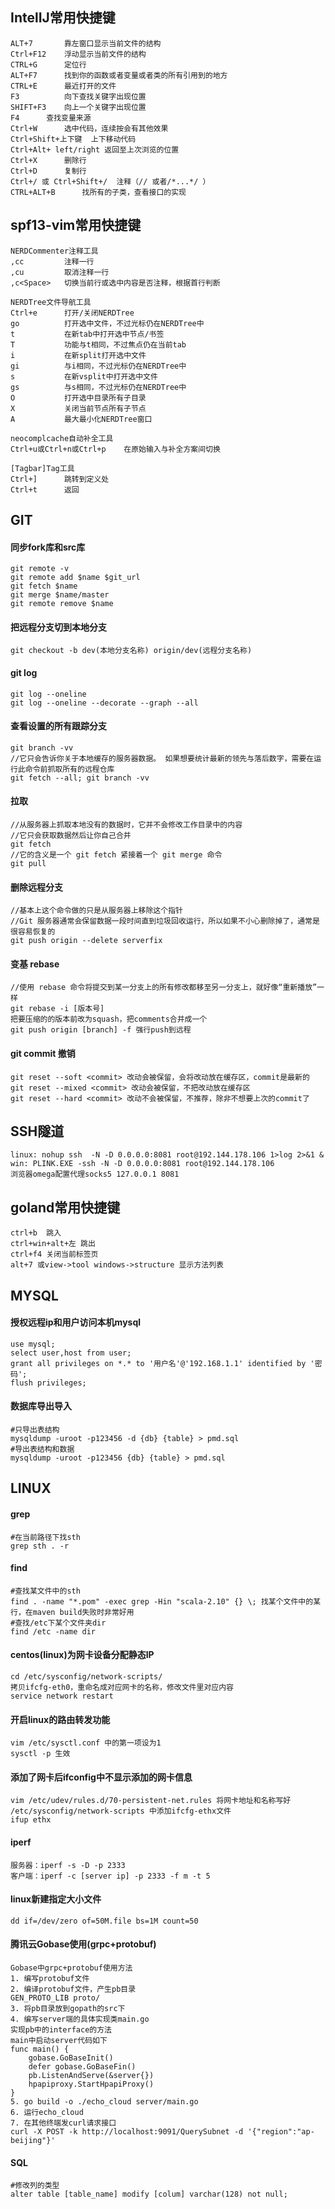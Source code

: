 ## IntelIJ常用快捷键
```
ALT+7		靠左窗口显示当前文件的结构 
Ctrl+F12	浮动显示当前文件的结构 
CTRL+G   	定位行  
ALT+F7 		找到你的函数或者变量或者类的所有引用到的地方 
CTRL+E   	最近打开的文件  
F3   		向下查找关键字出现位置  
SHIFT+F3  	向上一个关键字出现位置  
F4 		查找变量来源  
Ctrl+W 		选中代码，连续按会有其他效果 
Ctrl+Shift+上下键  上下移动代码 
Ctrl+Alt+ left/right 返回至上次浏览的位置 
Ctrl+X 		删除行 
Ctrl+D		复制行 
Ctrl+/ 或 Ctrl+Shift+/  注释（// 或者/*...*/ ） 
CTRL+ALT+B  	找所有的子类，查看接口的实现
```

## spf13-vim常用快捷键

```
NERDCommenter注释工具
,cc         注释一行
,cu         取消注释一行
,c<Space>   切换当前行或选中内容是否注释，根据首行判断

NERDTree文件导航工具
Ctrl+e      打开/关闭NERDTree
go          打开选中文件，不过光标仍在NERDTree中
t           在新tab中打开选中节点/书签
T           功能与t相同，不过焦点仍在当前tab
i           在新split打开选中文件
gi          与i相同，不过光标仍在NERDTree中
s           在新vsplit中打开选中文件
gs          与s相同，不过光标仍在NERDTree中
O           打开选中目录所有子目录
X           关闭当前节点所有子节点
A           最大最小化NERDTree窗口

neocomplcache自动补全工具
Ctrl+u或Ctrl+n或Ctrl+p    在原始输入与补全方案间切换

[Tagbar]Tag工具
Ctrl+]      跳转到定义处
Ctrl+t      返回

```

## GIT

#### 同步fork库和src库
```
git remote -v
git remote add $name $git_url
git fetch $name
git merge $name/master
git remote remove $name
```
#### 把远程分支切到本地分支

```
git checkout -b dev(本地分支名称) origin/dev(远程分支名称)
```

#### git log
```
git log --oneline
git log --oneline --decorate --graph --all
```

#### 查看设置的所有跟踪分支
```
git branch -vv
//它只会告诉你关于本地缓存的服务器数据。 如果想要统计最新的领先与落后数字，需要在运行此命令前抓取所有的远程仓库
git fetch --all; git branch -vv
```

#### 拉取
```
//从服务器上抓取本地没有的数据时，它并不会修改工作目录中的内容
//它只会获取数据然后让你自己合并
git fetch
//它的含义是一个 git fetch 紧接着一个 git merge 命令
git pull 
```

#### 删除远程分支
```
//基本上这个命令做的只是从服务器上移除这个指针 
//Git 服务器通常会保留数据一段时间直到垃圾回收运行，所以如果不小心删除掉了，通常是很容易恢复的
git push origin --delete serverfix
```

#### 变基 rebase
```
//使用 rebase 命令将提交到某一分支上的所有修改都移至另一分支上，就好像“重新播放”一样
git rebase -i [版本号]
把要压缩的的版本前改为squash，把comments合并成一个
git push origin [branch] -f 强行push到远程
```

#### git commit 撤销
```
git reset --soft <commit> 改动会被保留，会将改动放在缓存区，commit是最新的
git reset --mixed <commit> 改动会被保留，不把改动放在缓存区
git reset --hard <commit> 改动不会被保留，不推荐，除非不想要上次的commit了
```

## SSH隧道

```
linux: nohup ssh  -N -D 0.0.0.0:8081 root@192.144.178.106 1>log 2>&1 &
win: PLINK.EXE -ssh -N -D 0.0.0.0:8081 root@192.144.178.106
浏览器omega配置代理socks5 127.0.0.1 8081
```

## goland常用快捷键

```
ctrl+b  跳入
ctrl+win+alt+左 跳出
ctrl+f4 关闭当前标签页
alt+7 或view->tool windows->structure 显示方法列表
```
## MYSQL

#### 授权远程ip和用户访问本机mysql
```
use mysql;
select user,host from user;
grant all privileges on *.* to '用户名'@'192.168.1.1' identified by '密码';
flush privileges;
```

#### 数据库导出导入
```
#只导出表结构
mysqldump -uroot -p123456 -d {db} {table} > pmd.sql
#导出表结构和数据
mysqldump -uroot -p123456 {db} {table} > pmd.sql
```

## LINUX

#### grep
```
#在当前路径下找sth
grep sth . -r
```

#### find
```
#查找某文件中的sth
find . -name "*.pom" -exec grep -Hin "scala-2.10" {} \; 找某个文件中的某行，在maven build失败时非常好用
#查找/etc下某个文件夹dir
find /etc -name dir
```
#### centos(linux)为网卡设备分配静态IP
```
cd /etc/sysconfig/network-scripts/
拷贝ifcfg-eth0，重命名成对应网卡的名称，修改文件里对应内容
service network restart
```
#### 开启linux的路由转发功能
```
vim /etc/sysctl.conf 中的第一项设为1
sysctl -p 生效
```
#### 添加了网卡后ifconfig中不显示添加的网卡信息
```
vim /etc/udev/rules.d/70-persistent-net.rules 将网卡地址和名称写好
/etc/sysconfig/network-scripts 中添加ifcfg-ethx文件
ifup ethx
```
#### iperf
```
服务器：iperf -s -D -p 2333
客户端：iperf -c [server ip] -p 2333 -f m -t 5
```
#### linux新建指定大小文件
```
dd if=/dev/zero of=50M.file bs=1M count=50
```
#### 腾讯云Gobase使用(grpc+protobuf)
```
Gobase中grpc+protobuf使用方法
1. 编写protobuf文件
2. 编译protobuf文件，产生pb目录
GEN_PROTO_LIB proto/
3. 将pb目录放到gopath的src下
4. 编写server端的具体实现类main.go
实现pb中的interface的方法
main中启动server代码如下
func main() {
	gobase.GoBaseInit()
	defer gobase.GoBaseFin()
	pb.ListenAndServe(&server{})
	hpapiproxy.StartHpapiProxy()
}
5. go build -o ./echo_cloud server/main.go
6. 运行echo_cloud
7. 在其他终端发curl请求接口
curl -X POST -k http://localhost:9091/QuerySubnet -d '{"region":"ap-beijing"}'
```
#### SQL
```
#修改列的类型
alter table [table_name] modify [colum] varchar(128) not null;
```

